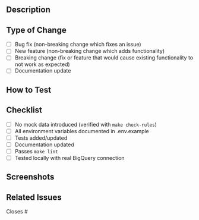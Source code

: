 ## Description
<!-- Describe what changed and why -->

## Type of Change
- [ ] Bug fix (non-breaking change which fixes an issue)
- [ ] New feature (non-breaking change which adds functionality)
- [ ] Breaking change (fix or feature that would cause existing functionality to not work as expected)
- [ ] Documentation update

## How to Test
<!-- Describe how you tested this -->

## Checklist
- [ ] No mock data introduced (verified with `make check-rules`)
- [ ] All environment variables documented in .env.example
- [ ] Tests added/updated
- [ ] Documentation updated
- [ ] Passes `make lint`
- [ ] Tested locally with real BigQuery connection

## Screenshots
<!-- Add screenshots for UI changes -->

## Related Issues
Closes #

